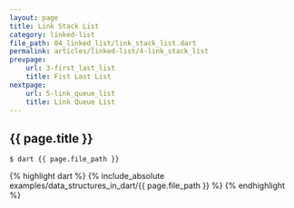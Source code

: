 ```yaml
---
layout: page
title: Link Stack List
category: linked-list
file_path: 04_linked_list/link_stack_list.dart
permalink: articles/linked-list/4-link_stack_list
prevpage: 
    url: 3-first_last_list
    title: Fist Last List
nextpage: 
    url: 5-link_queue_list
    title: Link Queue List
---
```


## {{ page.title }}

```terminal
$ dart {{ page.file_path }}
```      


{% highlight dart %}
{% include_absolute examples/data_structures_in_dart/{{ page.file_path }} %}
{% endhighlight %}      
